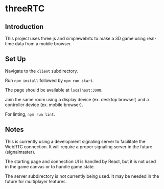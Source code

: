 # threeRTC

## Introduction
This project uses three.js and simplewebrtc to make a 3D game using real-time data from a mobile browser.

## Set Up
Navigate to the ```client``` subdirectory.

Run ```npm install``` followed by ```npm run start```.

The page should be available at ```localhost:3000```.

Join the same room using a display device (ex. desktop browser) and a controller device (ex. mobile browser).

For linting, ```npm run lint```.

## Notes
This is currently using a development signaling server to facilitate the WebRTC connection. It will require a proper signaling server in the future (signalmaster).

The starting page and connection UI is handled by React, but it is not used in the game canvas or to handle game state.

The server subdirectory is not currently being used. It may be needed in the future for multiplayer features.
